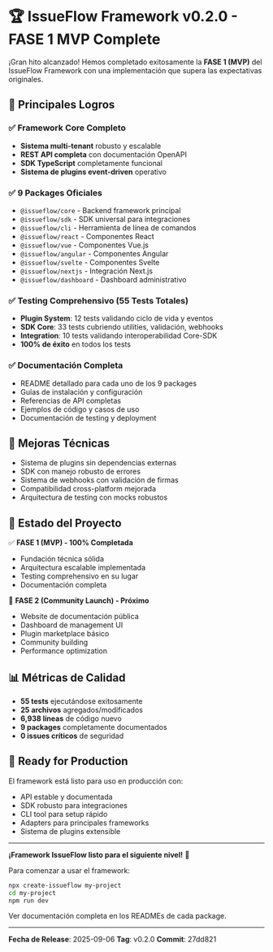# 🏆 IssueFlow Framework v0.2.0 - FASE 1 MVP Complete

¡Gran hito alcanzado! Hemos completado exitosamente la **FASE 1 (MVP)** del IssueFlow Framework con una implementación que supera las expectativas originales.

## 🚀 Principales Logros

### ✅ Framework Core Completo
- **Sistema multi-tenant** robusto y escalable
- **REST API completa** con documentación OpenAPI
- **SDK TypeScript** completamente funcional
- **Sistema de plugins event-driven** operativo

### ✅ 9 Packages Oficiales
- `@issueflow/core` - Backend framework principal
- `@issueflow/sdk` - SDK universal para integraciones
- `@issueflow/cli` - Herramienta de línea de comandos
- `@issueflow/react` - Componentes React
- `@issueflow/vue` - Componentes Vue.js
- `@issueflow/angular` - Componentes Angular
- `@issueflow/svelte` - Componentes Svelte
- `@issueflow/nextjs` - Integración Next.js
- `@issueflow/dashboard` - Dashboard administrativo

### ✅ Testing Comprehensivo (55 Tests Totales)
- **Plugin System**: 12 tests validando ciclo de vida y eventos
- **SDK Core**: 33 tests cubriendo utilities, validación, webhooks
- **Integration**: 10 tests validando interoperabilidad Core-SDK
- **100% de éxito** en todos los tests

### ✅ Documentación Completa
- README detallado para cada uno de los 9 packages
- Guías de instalación y configuración
- Referencias de API completas
- Ejemplos de código y casos de uso
- Documentación de testing y deployment

## 🔧 Mejoras Técnicas

- Sistema de plugins sin dependencias externas
- SDK con manejo robusto de errores
- Sistema de webhooks con validación de firmas
- Compatibilidad cross-platform mejorada
- Arquitectura de testing con mocks robustos

## 🎯 Estado del Proyecto

✅ **FASE 1 (MVP) - 100% Completada**
- Fundación técnica sólida
- Arquitectura escalable implementada
- Testing comprehensivo en su lugar
- Documentación completa

🚀 **FASE 2 (Community Launch) - Próximo**
- Website de documentación pública
- Dashboard de management UI
- Plugin marketplace básico
- Community building
- Performance optimization

## 📊 Métricas de Calidad

- **55 tests** ejecutándose exitosamente
- **25 archivos** agregados/modificados
- **6,938 líneas** de código nuevo
- **9 packages** completamente documentados
- **0 issues críticos** de seguridad

## 🚀 Ready for Production

El framework está listo para uso en producción con:
- API estable y documentada
- SDK robusto para integraciones
- CLI tool para setup rápido
- Adapters para principales frameworks
- Sistema de plugins extensible

---

**¡Framework IssueFlow listo para el siguiente nivel!** 🎉

Para comenzar a usar el framework:
```bash
npx create-issueflow my-project
cd my-project
npm run dev
```

Ver documentación completa en los READMEs de cada package.

---

**Fecha de Release**: 2025-09-06
**Tag**: v0.2.0
**Commit**: 27dd821
